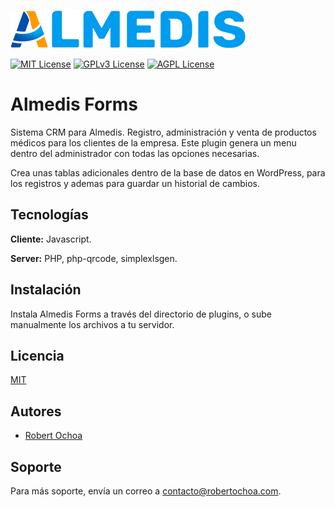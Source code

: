 
![Logo](admin/img/logo.png)


[![MIT License](https://img.shields.io/badge/License-MIT-green.svg)](https://choosealicense.com/licenses/mit/) [![GPLv3 License](https://img.shields.io/badge/License-GPL%20v3-yellow.svg)](https://opensource.org/licenses/)  [![AGPL License](https://img.shields.io/badge/license-AGPL-blue.svg)](http://www.gnu.org/licenses/agpl-3.0)

# Almedis Forms

Sistema CRM para Almedis. Registro, administración y venta de productos médicos para los clientes de la empresa. Este plugin genera un menu dentro del administrador con todas las opciones necesarias. 

Crea unas tablas adicionales dentro de la base de datos en WordPress, para los registros y ademas para guardar un historial de cambios.


## Tecnologías

**Cliente:** Javascript.

**Server:** PHP, php-qrcode, simplexlsgen.


## Instalación

Instala Almedis Forms a través del directorio de plugins, o sube manualmente los archivos a tu servidor.
## Licencia

[MIT](https://choosealicense.com/licenses/mit/)


## Autores

- [Robert Ochoa](https://www.robertochoaweb.com/casos/almedis-forms)


## Soporte

Para más soporte, envía un correo a contacto@robertochoa.com.


